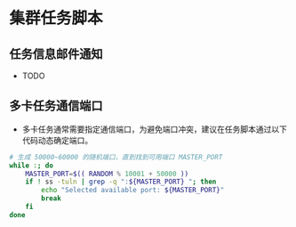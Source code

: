 # 集群任务脚本

## 任务信息邮件通知

- TODO

## 多卡任务通信端口

- 多卡任务通常需要指定通信端口，为避免端口冲突，建议在任务脚本通过以下代码动态确定端口。
```bash
# 生成 50000~60000 的随机端口，直到找到可用端口 MASTER_PORT
while :; do
    MASTER_PORT=$(( RANDOM % 10001 + 50000 ))
    if ! ss -tuln | grep -q ":${MASTER_PORT} "; then
        echo "Selected available port: ${MASTER_PORT}"
        break
    fi
done
```